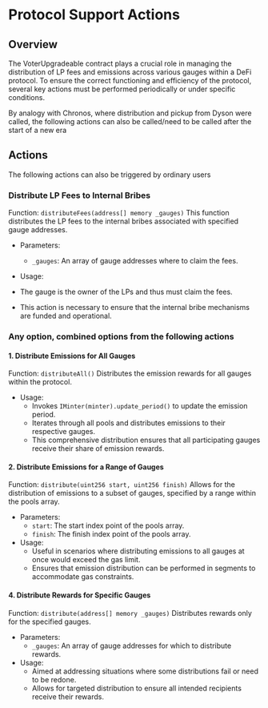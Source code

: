 # Protocol Support Actions
## Overview
The VoterUpgradeable contract plays a crucial role in managing the distribution of LP fees and emissions across various gauges within a DeFi protocol. To ensure the correct functioning and efficiency of the protocol, several key actions must be performed periodically or under specific conditions.

By analogy with Chronos, where distribution and pickup from Dyson were called, the following actions can also be called/need to be called after the start of a new era

## Actions

The following actions can also be triggered by ordinary users

### **Distribute LP Fees to Internal Bribes**
Function: `distributeFees(address[] memory _gauges)`
This function distributes the LP fees to the internal bribes associated with specified gauge addresses.

* Parameters:

  * `_gauges`: An array of gauge addresses where to claim the fees.
* Usage:

* The gauge is the owner of the LPs and thus must claim the fees.
* This action is necessary to ensure that the internal bribe mechanisms are funded and operational.


### Any option, combined options from the following actions 
#### **1. Distribute Emissions for All Gauges**
Function: `distributeAll()`
Distributes the emission rewards for all gauges within the protocol.

* Usage:
  * Invokes `IMinter(minter).update_period()` to update the emission period.
  * Iterates through all pools and distributes emissions to their respective gauges.
  * This comprehensive distribution ensures that all participating gauges receive their share of emission rewards.

#### **2. Distribute Emissions for a Range of Gauges**
Function: `distribute(uint256 start, uint256 finish)`
Allows for the distribution of emissions to a subset of gauges, specified by a range within the pools array.

* Parameters:
  * `start`: The start index point of the pools array.
  * `finish`: The finish index point of the pools array.
* Usage:
  * Useful in scenarios where distributing emissions to all gauges at once would exceed the gas limit.
  * Ensures that emission distribution can be performed in segments to accommodate gas constraints.
  
#### **4. Distribute Rewards for Specific Gauges**
Function: `distribute(address[] memory _gauges)`
Distributes rewards only for the specified gauges.

* Parameters:
  * `_gauges`: An array of gauge addresses for which to distribute rewards.
* Usage:
  * Aimed at addressing situations where some distributions fail or need to be redone.
  * Allows for targeted distribution to ensure all intended recipients receive their rewards.
